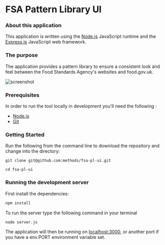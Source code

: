 
FSA Pattern Library UI
======================

### About this application

This application is written using the [Node.js](https://nodejs.org/en/) JavaScript runtime and the [Express.js](https://expressjs.com/) JavaScript web framework.

### The purpose

The application provides a pattern library to ensure a consistent look and feel between the Food Standards Agency's websites and food.gov.uk. 

![screenshot](https://github.com/methods/fsa-pl-ui/blob/master/screenshot.png "Pattern Library Screenshot")

### Prerequisites

In order to run the tool locally in development you'll need the following :

- [Node.js](https://nodejs.org/en/)
- [Git](https://git-scm.com/downloads) 

### Getting Started

Run the following from the command line to download the repository and change into the directory:

```
git clone git@github.com:methods/fsa-pl-ui.git

cd fsa-pl-ui
```

### Running the development server

First install the dependencies:

```bash
npm install

```

To run the server type the following command in your terminal

```bash
node server.js
```

The application will then be running on [localhost:3000](http://localhost:3000), or another port if you have a env.PORT environment variable set.


